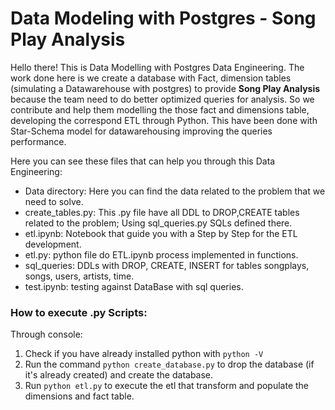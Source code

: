 # Data Modeling with Postgres - Song Play Analysis

Hello there! This is Data Modelling with Postgres Data Engineering. 
The work done here is we create a database with Fact, dimension tables (simulating a Datawarehouse with postgres) to provide **Song Play Analysis**
because the team need to do better optimized queries for analysis. So we contribute and help them modelling the those fact and dimensions table, developing the correspond ETL through Python.
This have been done with Star-Schema model for datawarehousing improving the queries performance.

Here you can see these files that can help you through this Data Engineering:
- Data directory: Here you can find the data related to the problem that we need to solve.
- create_tables.py: This .py file have all DDL to DROP,CREATE tables related to the problem; Using sql_queries.py SQLs defined there.
- etl.ipynb: Notebook that guide you with a Step by Step for the ETL development.
- etl.py: python file do ETL.ipynb process implemented in functions.
- sql_queries: DDLs with DROP, CREATE, INSERT for tables songplays, songs, users, artists, time.
- test.ipynb: testing against DataBase with sql queries.


### How to execute .py Scripts:
Through console:
1. Check if you have already installed python with `python -V`
2. Run the command `python create_database.py` to drop the database (if it's already created) and create the database.
3. Run `python etl.py` to execute the etl that transform and populate the dimensions and fact table.
